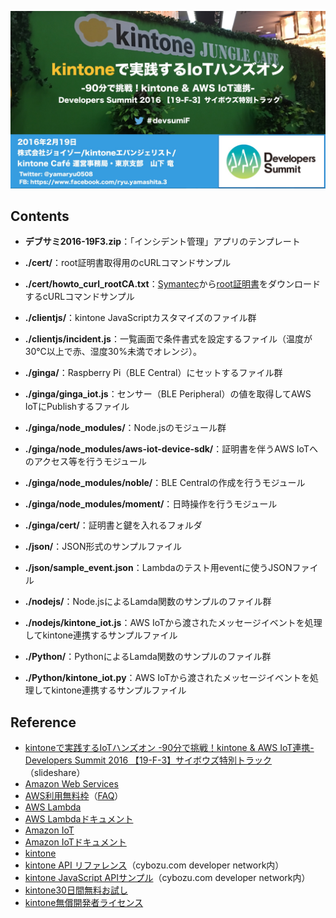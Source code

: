 ![handsonTitle](image/handson-banner.jpeg)

## Contents
* **デブサミ2016-19F3.zip**：「インシデント管理」アプリのテンプレート

* **./cert/**：root証明書取得用のcURLコマンドサンプル

* **./cert/howto_curl_rootCA.txt**：[Symantec](https://www.joyzo.co.jp/plugin/backlog/)から[root証明書](https://www.symantec.com/content/en/us/enterprise/verisign/roots/VeriSign-Class%203-Public-Primary-Certification-Authority-G5.pem)をダウンロードするcURLコマンドサンプル

* **./clientjs/**：kintone JavaScriptカスタマイズのファイル群

* **./clientjs/incident.js**：一覧画面で条件書式を設定するファイル（温度が30℃以上で赤、湿度30%未満でオレンジ）。

* **./ginga/**：Raspberry Pi（BLE Central）にセットするファイル群

* **./ginga/ginga_iot.js**：センサー（BLE Peripheral）の値を取得してAWS IoTにPublishするファイル

* **./ginga/node_modules/**：Node.jsのモジュール群

* **./ginga/node_modules/aws-iot-device-sdk/**：証明書を伴うAWS IoTへのアクセス等を行うモジュール

* **./ginga/node_modules/noble/**：BLE Centralの作成を行うモジュール

* **./ginga/node_modules/moment/**：日時操作を行うモジュール

* **./ginga/cert/**：証明書と鍵を入れるフォルダ

* **./json/**：JSON形式のサンプルファイル

* **./json/sample_event.json**：Lambdaのテスト用eventに使うJSONファイル

* **./nodejs/**：Node.jsによるLamda関数のサンプルのファイル群

* **./nodejs/kintone_iot.js**：AWS IoTから渡されたメッセージイベントを処理してkintone連携するサンプルファイル

* **./Python/**：PythonによるLamda関数のサンプルのファイル群

* **./Python/kintone_iot.py**：AWS IoTから渡されたメッセージイベントを処理してkintone連携するサンプルファイル

## Reference
* [kintoneで実践するIoTハンズオン
-90分で挑戦！kintone & AWS IoT連携-
 Developers Summit 2016 【19-F-3】サイボウズ特別トラック]()（slideshare）
* [Amazon Web Services](http://aws.amazon.com/jp/)
* [AWS利用無料枠](http://aws.amazon.com/jp/free/)（[FAQ](http://aws.amazon.com/jp/free/faqs/)）
* [AWS Lambda](https://aws.amazon.com/jp/lambda/)
* [AWS Lambdaドキュメント](https://aws.amazon.com/jp/documentation/lambda/)
* [Amazon IoT](https://aws.amazon.com/jp/iot/)
* [Amazon IoTドキュメント](https://aws.amazon.com/jp/documentation/iot/)
* [kintone](https://kintone.cybozu.com/jp/)
* [kintone API リファレンス](https://cybozudev.zendesk.com/hc/ja/categories/200147600)（cybozu.com developer network内）
* [kintone JavaScript APIサンプル](https://cybozudev.zendesk.com/hc/ja/sections/200263970)（cybozu.com developer network内）
* [kintone30日間無料お試し](https://kintone.cybozu.com/jp/trial/)
* [kintone無償開発者ライセンス](https://cybozudev.zendesk.com/hc/ja/articles/200720464)
